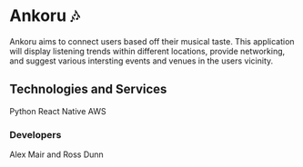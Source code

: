 # Ankoru :notes:
Ankoru aims to connect users based off their musical taste. This application will display listening trends within different locations, provide networking, and suggest various intersting events and venues in the users vicinity.

## Technologies and Services
Python
React Native
AWS

### Developers
Alex Mair and Ross Dunn

